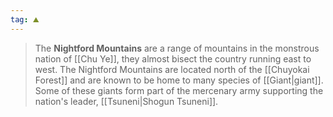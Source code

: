 ```yaml
---
tag: ⛰️️
---
```

> The **Nightford Mountains** are a range of mountains in the monstrous nation of [[Chu Ye]], they almost bisect the country running east to west. The Nightford Mountains are located north of the [[Chuyokai Forest]] and are known to be home to many species of [[Giant|giant]]. Some of these giants form part of the mercenary army supporting the nation's leader, [[Tsuneni|Shogun Tsuneni]].








